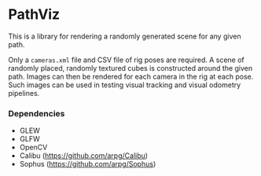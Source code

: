 PathViz
======

This is a library for rendering a randomly generated scene for any given path.

Only a `cameras.xml` file and CSV file of rig poses are required. A scene of
randomly placed, randomly textured cubes is constructed around the given path.
Images can then be rendered for each camera in the rig at each pose. Such
images can be used in testing visual tracking and visual odometry pipelines.

### Dependencies
- GLEW
- GLFW
- OpenCV
- Calibu (https://github.com/arpg/Calibu)
- Sophus (https://github.com/arpg/Sophus)
